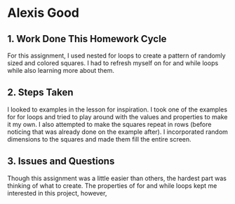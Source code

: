 # Alexis Good
  ## 1. Work Done This Homework Cycle
  For this assignment, I used nested for loops to create a pattern of randomly sized and colored squares. I had to refresh myself on for and while loops while also learning more about them.
  ## 2. Steps Taken
  I looked to examples in the lesson for inspiration. I took one of the examples for for loops and tried to play around with the values and properties to make it my own. I also attempted to make the squares repeat in rows (before noticing that was already done on the example after). I incorporated random dimensions to the squares and made them fill the entire screen.
 ## 3. Issues and Questions
  Though this assignment was a little easier than others, the hardest part was thinking of what to create. The properties of for and while loops kept me interested in this project, however, 
